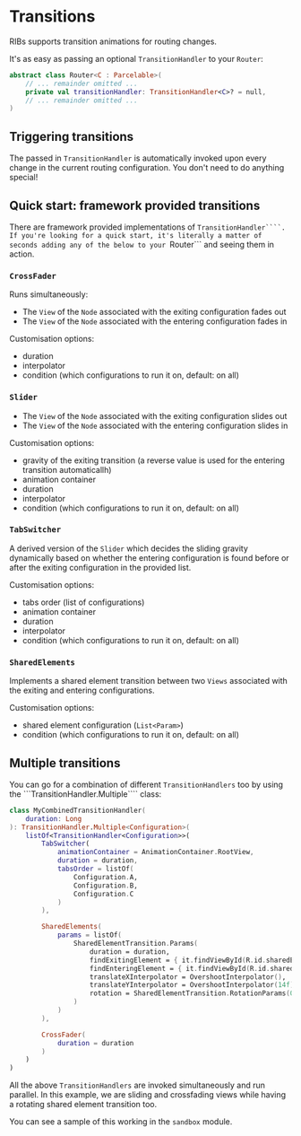 # Transitions

RIBs supports transition animations for routing changes.

It's as easy as passing an optional ```TransitionHandler``` to your ```Router```:

```kotlin
abstract class Router<C : Parcelable>(
    // ... remainder omitted ...
    private val transitionHandler: TransitionHandler<C>? = null,
    // ... remainder omitted ...
)
```

## Triggering transitions

The passed in ```TransitionHandler``` is automatically invoked upon every change in the current routing configuration. You don't need to do anything special!


## Quick start: framework provided transitions

There are framework provided implementations of ```TransitionHandler````. If you're looking for a quick start, it's literally a matter of seconds adding any of the below to your ```Router``` and seeing them in action.


### ```CrossFader```

Runs simultaneously:
- The ```View``` of the ```Node``` associated with the exiting configuration fades out
- The ```View``` of the ```Node``` associated with the entering configuration fades in

Customisation options:
- duration
- interpolator
- condition (which configurations to run it on, default: on all)


### ```Slider```
- The ```View``` of the ```Node``` associated with the exiting configuration slides out
- The ```View``` of the ```Node``` associated with the entering configuration slides in

Customisation options:
- gravity of the exiting transition (a reverse value is used for the entering transition automaticallh)
- animation container
- duration
- interpolator
- condition (which configurations to run it on, default: on all)


### ```TabSwitcher```
A derived version of the ```Slider``` which decides the sliding gravity dynamically based on whether the entering configuration is found before or after the exiting configuration in the provided list.

Customisation options:
- tabs order (list of configurations)
- animation container
- duration
- interpolator
- condition (which configurations to run it on, default: on all)


### ```SharedElements```
Implements a shared element transition between two ```Views``` associated with the exiting and entering configurations.

Customisation options:
- shared element configuration (```List<Param>```)
- condition (which configurations to run it on, default: on all)


## Multiple transitions

You can go for a combination of different ```TransitionHandlers``` too by using the ```TransitionHandler.Multiple```` class:

```kotlin
class MyCombinedTransitionHandler(
    duration: Long
): TransitionHandler.Multiple<Configuration>(
    listOf<TransitionHandler<Configuration>>(
        TabSwitcher(
            animationContainer = AnimationContainer.RootView,
            duration = duration,
            tabsOrder = listOf(
                Configuration.A,
                Configuration.B,
                Configuration.C
            )
        ),

        SharedElements(
            params = listOf(
                SharedElementTransition.Params(
                    duration = duration,
                    findExitingElement = { it.findViewById(R.id.sharedElement) },
                    findEnteringElement = { it.findViewById(R.id.sharedElement) },
                    translateXInterpolator = OvershootInterpolator(),
                    translateYInterpolator = OvershootInterpolator(14f),
                    rotation = SharedElementTransition.RotationParams(0.75f * 360)
                )
            )
        ),

        CrossFader(
            duration = duration
        )
    )
)
```

All the above ```TransitionHandlers``` are invoked simultaneously and run parallel. In this example, we are sliding and crossfading views while having a rotating shared element transition too.

You can see a sample of this working in the ```sandbox``` module.
